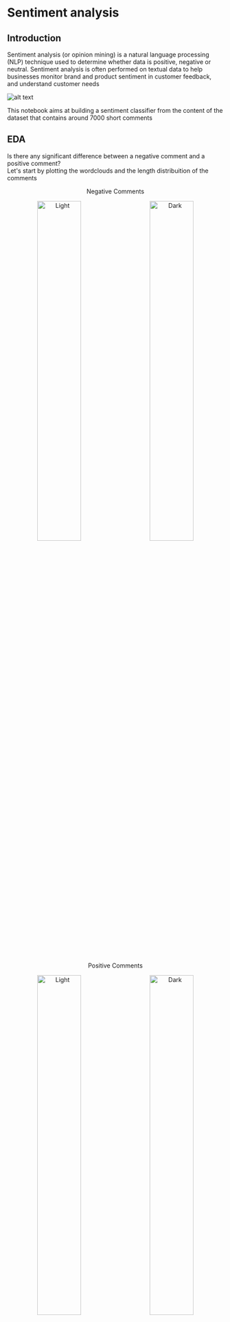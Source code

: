 # Sentiment analysis

## Introduction

Sentiment analysis (or opinion mining) is a natural language processing (NLP) technique used to determine whether data is positive, negative or neutral. Sentiment analysis is often performed on textual data to help businesses monitor brand and product sentiment in customer feedback, and understand customer needs

![alt text](https://github.com/alessandroNarcisi96/SentimentAnalysis/blob/master/Images/sentiment.png)

This notebook aims at building a sentiment classifier from the content of the dataset that contains around 7000 short comments <br/>


## EDA

Is there any significant difference between a negative comment and a positive comment?<br/>
Let's start by plotting the wordclouds and the length distribuition of the comments

<p align="center">
    Negative Comments
</p>
<p align="center">
  <img alt="Light" src="https://github.com/alessandroNarcisi96/SentimentAnalysis/blob/master/Images/negative_cloud1.png" width="45%">
&nbsp; &nbsp; &nbsp; &nbsp;
  <img alt="Dark" src="https://github.com/alessandroNarcisi96/SentimentAnalysis/blob/master/Images/dist_neg.png" width="45%">
</p>
<p align="center">
    Positive Comments
</p>
<p align="center">
  <img alt="Light" src="https://github.com/alessandroNarcisi96/SentimentAnalysis/blob/master/Images/positive_cloud1.png" width="45%">
&nbsp; &nbsp; &nbsp; &nbsp;
  <img alt="Dark" src="https://github.com/alessandroNarcisi96/SentimentAnalysis/blob/master/Images/dist_pos.png" width="45%">
</p>


## MILESTONE 1:DATA CLEANING<br/>

The first challenge to deal with is that the comments are full of noise and useless expressions such as punctuation and emoticons that our models will not consider.<br/>
For example:” YTuber's watch [and if you can, comment] on @Jess' new vid, please! Her work *never* gets enough views/comments!”<br/>
A very common quote in ML comes to our minds “Garbage in garbage out”<br/>
In cleaner.py I wrote a very simple method clean() which is applied comment by comment and aims to remove all the words that start with ‘@’, all the references to websites and removes all the characters unless they are numbers or letters.<br/>
In addition to that,all the words are lowered.<br/>
Below the result:<br/>
“ytuber s watch  and if you can  comment  on jess  new vid  please  her work  never  gets enough views comments<br/>

## MILESTONE 2:TEXT EMBEDDING<br/>

A word embedding is a representation of a word in numerical format.This conversion is essential as models work with numbers.<br/>
Contextualizing word embeddings, as demonstrated by BERT, ELMo, and GPT-2, has proven to be a game-changing innovation in NLP.<br/> The use of contextualized word representations instead of static vectors (e.g., word2vec) has improved nearly every NLP task<br/>
Think about the word ’mouse’. It has multiple meanings, one of which refers to a rodent and the other to a device. Is BERT able to properly build one ’mouse’ representation per word sense?<br/>
Let's dive deeper in the process:<br/>
![alt text](https://github.com/alessandroNarcisi96/SentimentAnalysis/blob/master/Images/mouse.png)
### Tokenization
Tokenizer takes the input sentence and will decide to keep every word as a whole word, split it into sub words(with special representation of first sub-word and subsequent subwords — see ## symbol in the example above) or as a last resort decompose the word into individual characters. <br/>
Because of this, we can always represent a word as, at the very least, the collection of its individual characters.

After that,each segment is converted into an assigned number or id.<br/>

![alt text](https://github.com/alessandroNarcisi96/SentimentAnalysis/blob/master/Images/token.png)


### BERT 
Next we need to convert our data to tensors(input format for the model) and call the BERT model.

#### Understanding the Output
hidden_states has four dimensions, in the following order:<br/>

The layer number (13 layers) : 13 because the first element is the input embeddings, the rest is the outputs of each of BERT’s 12 layers.<br/>
The batch number<br/>
The word / token number<br/>
The hidden unit / feature number (768 features)<br/>

In this project, I use bert from AutoModel that encode the 12 layers to get the final representation of the sentence composed by 768 features<br/>
The final outcome will be (batch X 768)<br/>

## MILESTONE 3:MODEL TUNING<br/>

### Hidden layer

In classifier.py I show the hidden layers which receive the result of bert and that will tune the model on the dataset<br/>
The three hidden layers are composed by 3 levels where each of them is followed by a Dropout.<br/>
The dropout layer offers a very computationally cheap and remarkably effective regularization method to reduce overfitting and improve generalization error in deep neural networks of all kinds.<br/>

Finally, the result is normalized by a softmax.<br/>

### Training

The loss function used is the CrossEntropyLoss with a batch size of 32 over 10 epochs.<br/>
In order to detect overfitting and ensure stability,cross-validation is applied.<br/>


As shown,the test line is quite fluctuating until the 6th epoch.After that,the accuracy results to be very stable and coherent with the training accuracy.<br/>


![alt text](https://github.com/alessandroNarcisi96/SentimentAnalysis/blob/master/Images/tensorboard.png)

### Explainability
We can't rely on a model that we can't understand.<br/>
For this reason,in this project I've introduced a framework based on LIME that allows us to understand what the model considers relevant and how much.<br/>

What is LIME?<br/>
LIME ( Local Interpretable Model-agnostic Explanations )is a novel explanation technique that explains the prediction of any classifier in an interpretable and faithful manner by learning an interpretable model locally around the prediction.<br/>

Below there are two very simple examples namely "I love you" and "I hate you".<br/>
<b>The result will be the role that every word has in the sentence and its height.</b><br/>
In this way it's possible to understand whether the model is truly understanding what the sentence actually means and it offers us a window on its way to think<br/>
![alt text](https://github.com/alessandroNarcisi96/SentimentAnalysis/blob/master/Images/exp.png)


### How can use explainability?<br/>
We can use this technique to check how model is learning and getting new knowledge over the epochs.<br/>
For example look at the following sentence:<br/>
<b>"i fucking hate my computer  it s all fucked up so now i can t listen to music  or do anything else much"</b>
<br/>
This sentence is clearly negative,but let'see how our model classifies it during the training:
<br/><br/>
&nbsp; &nbsp;

![alt text](https://github.com/alessandroNarcisi96/SentimentAnalysis/blob/master/Images/fuck_1.png)
 &nbsp; &nbsp;
![alt text](https://github.com/alessandroNarcisi96/SentimentAnalysis/blob/master/Images/fuck_2.png)
 &nbsp; &nbsp;
![alt text](https://github.com/alessandroNarcisi96/SentimentAnalysis/blob/master/Images/fuck_4.png)
 &nbsp; &nbsp;
![alt text](https://github.com/alessandroNarcisi96/SentimentAnalysis/blob/master/Images/fuck_6.png)



## MILESTONE 4:MODEL RESULTS

### Results
![alt text](https://github.com/alessandroNarcisi96/SentimentAnalysis/blob/master/Images/report2.png)

### Understading the misclassified comments to improve the performance
A sentence clearly positive,but that our models classifies as a negative is the following:<br/>
<b>"only one exam left and i am so happy for it d"</b>
Let's dive deeper:<br/>
![alt text](https://github.com/alessandroNarcisi96/SentimentAnalysis/blob/master/Images/misclassify.png)
The model detect correctly that happy is a positive word,but it thinks that "only" and "exam" have a negative meaning.<br/>
Why could it be the case?<br/>
If we search into the training dataset we can see that there are 148 sentences that contain "exam" or "only", but just 50 are positive comments.<br/>
So the first problem to address is to ensure that we have enough examples to help the model to understand better the exact meaning of the vocabulary.<br/>
Is there a relation betweem the length of the sentence and the performance?<br/>
Let's plot the distribuition:<br/>



<p align="center">
  <img alt="Light" src="https://github.com/alessandroNarcisi96/SentimentAnalysis/blob/master/Images/dist_len_1.png" width="45%">
&nbsp; &nbsp; &nbsp; &nbsp;
</p>
  <img alt="Dark" src="https://github.com/alessandroNarcisi96/SentimentAnalysis/blob/master/Images/dist_len_pos_1.png" width="45%">
&nbsp; &nbsp; &nbsp; &nbsp;
<p align="center">
  <img alt="Dark" src="https://github.com/alessandroNarcisi96/SentimentAnalysis/blob/master/Images/dist_len_neg_1.png" width="45%">
</p>